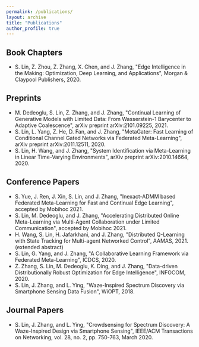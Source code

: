 ```yaml
---
permalink: /publications/
layout: archive
title: "Publications"
author_profile: true
---
```



## Book Chapters

* S. Lin, Z. Zhou, Z. Zhang, X. Chen, and J. Zhang, "Edge Intelligence in the Making: Optimization, Deep Learning, and Applications", Morgan & Claypool Publishers, 2020.


## Preprints

* M. Dedeoglu, S. Lin, Z. Zhang, and J. Zhang, "Continual Learning of Generative Models with Limited Data: From Wasserstein-1 Barycenter to Adaptive Coalescence",  arXiv preprint arXiv:2101.09225, 2021.
* S. Lin, L. Yang, Z. He, D. Fan, and J. Zhang, "MetaGater: Fast Learning of Conditional Channel Gated Networks via Federated Meta-Learning", arXiv preprint arXiv:2011.12511, 2020.
* S. Lin, H. Wang, and J. Zhang, "System Identification via Meta-Learning in Linear Time-Varying Environments", arXiv preprint arXiv:2010.14664, 2020.



## Conference Papers

* S. Yue, J. Ren, J. Xin, S. Lin, and J. Zhang, "Inexact-ADMM based Federated Meta-Learning for Fast and Continual Edge Learning", accepted by Mobihoc 2021.
* S. Lin, M. Dedeoglu, and J. Zhang, "Accelerating Distributed Online Meta-Learning via Multi-Agent Collaboration under Limited Communication", accepted by Mobihoc 2021.
* H. Wang, S. Lin, H. Jafarkhani, and J. Zhang, "Distributed Q-Learning with State Tracking for Multi-agent Networked Control", AAMAS, 2021. (extended abstract)
* S. Lin, G. Yang, and J. Zhang, "A Collaborative Learning Framework via Federated Meta-Learning", ICDCS, 2020.
* Z. Zhang, S. Lin, M. Dedeoglu, K. Ding, and J. Zhang, "Data-driven Distributionally Robust Optimization for Edge Intelligence", INFOCOM, 2020.
* S. Lin, J. Zhang, and L. Ying, "Waze-Inspired Spectrum Discovery via Smartphone Sensing Data Fusion", WiOPT, 2018.


## Journal Papers

* S. Lin, J. Zhang, and L. Ying, "Crowdsensing for Spectrum Discovery: A Waze-Inspired Design via Smartphone Sensing", IEEE/ACM Transactions on Networking, vol. 28, no. 2, pp. 750-763, March 2020.



